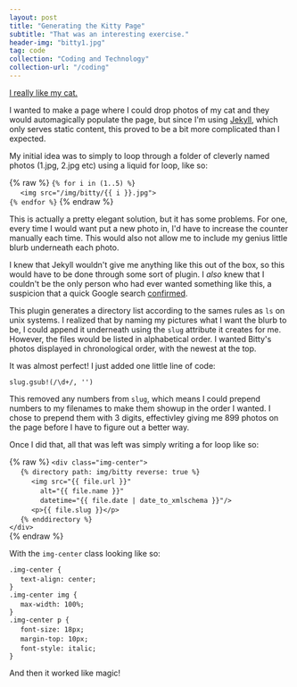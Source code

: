 ```yaml
---
layout: post
title: "Generating the Kitty Page"
subtitle: "That was an interesting exercise."
header-img: "bitty1.jpg"
tag: code
collection: "Coding and Technology"
collection-url: "/coding"
---
```


[I really like my cat.](/kitty)

I wanted to make a page where I could drop photos of my cat and they would automagically populate the page, but since I'm using [Jekyll](http://jekyllrb.com/), which only serves static content, this proved to be a bit more complicated than I expected.

My initial idea was to simply to loop through a folder of cleverly named photos (1.jpg, 2.jpg etc) using a liquid for loop, like so:

{% raw %}
`{% for i in (1..5) %}` <br>
&nbsp;&nbsp;&nbsp;&nbsp;&nbsp;`<img src="/img/bitty/{{ i }}.jpg">` <br>
`{% endfor %}`
{% endraw %}

This is actually a pretty elegant solution, but it has some problems. For one, every time I would want put a new photo in, I'd  have to increase the counter manually each time. This would also not allow me to include my genius little blurb underneath each photo.

I knew that Jekyll wouldn't give me anything like this out of the box, so this would have to be done through some sort of plugin. I *also* knew that I couldn't be the only person who had ever wanted something like this, a suspicion that a quick Google search [confirmed](https://github.com/sillylogger/jekyll-directory/blob/master/_plugins/directory_tag.rb).

This plugin generates a directory list according to the sames rules as `ls` on unix systems. I realized that by naming my pictures what I want the blurb to be, I could append it underneath using the `slug` attribute it creates for me. However, the files would be listed in alphabetical order. I wanted Bitty's photos displayed in chronological order, with the newest at the top.

It was almost perfect! I just added one little line of code:

`slug.gsub!(/\d+/, '')`

This removed any numbers from `slug`, which means I could prepend numbers to my filenames to make them showup in the order I wanted. I chose to prepend them with 3 digits, effectivley giving me 899 photos on the page before I have to figure out a better way. 

Once I did that, all that was left was simply writing a for loop like so:

{% raw %}
`<div class="img-center">` <br>
&nbsp;&nbsp;&nbsp;&nbsp;&nbsp;`{% directory path: img/bitty reverse: true %}` <br>
&nbsp;&nbsp;&nbsp;&nbsp;&nbsp;&nbsp;&nbsp;&nbsp;&nbsp;&nbsp;`<img src="{{ file.url }}"` <br>
&nbsp;&nbsp;&nbsp;&nbsp;&nbsp;&nbsp;&nbsp;&nbsp;&nbsp;&nbsp;&nbsp;&nbsp;&nbsp;&nbsp;`alt="{{ file.name }}"` <br>
&nbsp;&nbsp;&nbsp;&nbsp;&nbsp;&nbsp;&nbsp;&nbsp;&nbsp;&nbsp;&nbsp;&nbsp;&nbsp;&nbsp;`datetime="{{ file.date | date_to_xmlschema }}"/>` <br>
&nbsp;&nbsp;&nbsp;&nbsp;&nbsp;&nbsp;&nbsp;&nbsp;&nbsp;&nbsp;`<p>{{ file.slug }}</p>` <br>
&nbsp;&nbsp;&nbsp;&nbsp;&nbsp;`{% enddirectory %}` <br>
`</div>` <br>
{% endraw %}

With the `img-center` class looking like so:

`.img-center {` <br>
&nbsp;&nbsp;&nbsp;&nbsp;&nbsp;`text-align: center;` <br>
`}` <br>
`.img-center img {` <br>
&nbsp;&nbsp;&nbsp;&nbsp;&nbsp;`max-width: 100%;` <br>
`}` <br>
`.img-center p {` <br>
&nbsp;&nbsp;&nbsp;&nbsp;&nbsp;`font-size: 18px;` <br>
&nbsp;&nbsp;&nbsp;&nbsp;&nbsp;`margin-top: 10px;` <br>
&nbsp;&nbsp;&nbsp;&nbsp;&nbsp;`font-style: italic;` <br>
`}`

And then it worked like magic!

